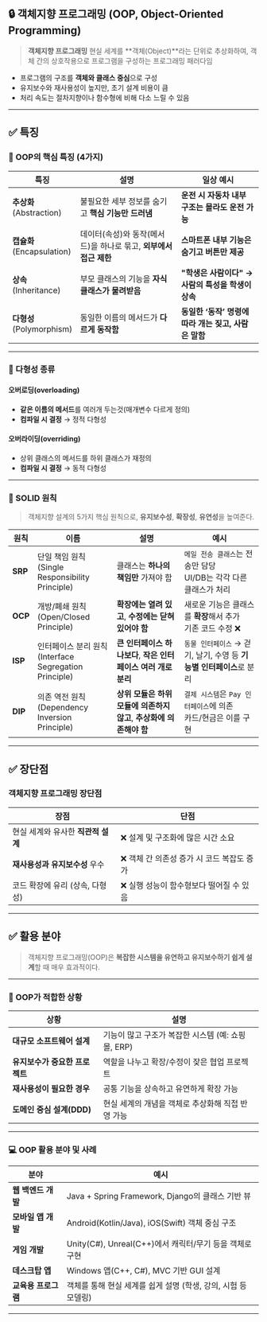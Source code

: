 ## 🔒 객체지향 프로그래밍 (OOP, Object-Oriented Programming)

> **객체지향 프로그래밍** 현실 세계를 **객체(Object)**라는 단위로 추상화하여,
> 객체 간의 상호작용으로 프로그램을 구성하는 프로그래밍 패러다임
>
- 프로그램의 구조를 **객체와 클래스 중심**으로 구성
- 유지보수와 재사용성이 높지만, 초기 설계 비용이 큼
- 처리 속도는 절차지향이나 함수형에 비해 다소 느릴 수 있음


---
## ✅ 특징

### 📌 OOP의 핵심 특징 (4가지)

| 특징 | 설명 | 일상 예시 |
|------|------|-----------|
| **추상화**<br>(Abstraction) | 불필요한 세부 정보를 숨기고 **핵심 기능만 드러냄** | **운전 시 자동차 내부 구조는 몰라도 운전 가능** |
| **캡슐화**<br>(Encapsulation) | 데이터(속성)와 동작(메서드)을 하나로 묶고, **외부에서 접근 제한** | **스마트폰 내부 기능은 숨기고 버튼만 제공** |
| **상속**<br>(Inheritance) | 부모 클래스의 기능을 **자식 클래스가 물려받음** | **"학생은 사람이다" → 사람의 특성을 학생이 상속** |
| **다형성**<br>(Polymorphism) | 동일한 이름의 메서드가 **다르게 동작함** | **동일한 ‘동작’ 명령에 따라 개는 짖고, 사람은 말함** |

---

### 🔁 다형성 종류

#### 오버로딩(overloading)
- **같은 이름의 메서드**를 여러개 두는것(매개변수 다르게 정의)
- **컴파일 시 결정** → 정적 다형성

#### 오버라이딩(overriding)
- 상위 클래스의 메서드를 하위 클래스가 재정의
- **컴파일 시 결정** → 동적 다형성
  
---


### 🧱 SOLID 원칙


> 객체지향 설계의 5가지 핵심 원칙으로, **유지보수성**, **확장성**, **유연성**을 높여준다.

| 원칙 | 이름 | 설명 | 예시 |
|------|------|------|------|
| **SRP** | 단일 책임 원칙 <br>(Single Responsibility Principle) | 클래스는 **하나의 책임만** 가져야 함 | `메일 전송 클래스`는 전송만 담당 <br>UI/DB는 각각 다른 클래스가 처리 |
| **OCP** | 개방/폐쇄 원칙 <br>(Open/Closed Principle) | **확장에는 열려 있고**, **수정에는 닫혀 있어야 함** | 새로운 기능은 클래스를 **확장**해서 추가 <br>기존 코드 수정 ❌ |
| **ISP** | 인터페이스 분리 원칙 <br>(Interface Segregation Principle) | **큰 인터페이스 하나보다**, **작은 인터페이스 여러 개로 분리** | `동물 인터페이스` → 걷기, 날기, 수영 등 **기능별 인터페이스**로 분리 |
| **DIP** | 의존 역전 원칙 <br>(Dependency Inversion Principle) | **상위 모듈은 하위 모듈에 의존하지 않고**, **추상화에 의존해야 함** | `결제 시스템`은 `Pay 인터페이스`에 의존 <br>카드/현금은 이를 구현 |


---
## ✅ 장단점 

### 객체지향 프로그래밍 장단점

| 장점 | 단점 |
|------|------|
| 현실 세계와 유사한 **직관적 설계** | ❌ 설계 및 구조화에 많은 시간 소요 |
| **재사용성과 유지보수성** 우수 | ❌ 객체 간 의존성 증가 시 코드 복잡도 증가 |
| 코드 확장에 유리 (상속, 다형성) | ❌ 실행 성능이 함수형보다 떨어질 수 있음 |


---

## ✅ 활용 분야

> 객체지향 프로그래밍(OOP)은 **복잡한 시스템을 유연하고 유지보수하기 쉽게 설계**할 때 매우 효과적이다.

---

### 📌 OOP가 적합한 상황

| 상황 | 설명 |
|------|------|
| **대규모 소프트웨어 설계** | 기능이 많고 구조가 복잡한 시스템 (예: 쇼핑몰, ERP) |
| **유지보수가 중요한 프로젝트** | 역할을 나누고 확장/수정이 잦은 협업 프로젝트 |
| **재사용성이 필요한 경우** | 공통 기능을 상속하고 유연하게 확장 가능 |
| **도메인 중심 설계(DDD)** | 현실 세계의 개념을 객체로 추상화해 직접 반영 가능 |

---

### 💻 OOP 활용 분야 및 사례

| 분야 | 예시 |
|------|------|
| **웹 백엔드 개발** | Java + Spring Framework, Django의 클래스 기반 뷰 |
| **모바일 앱 개발** | Android(Kotlin/Java), iOS(Swift) 객체 중심 구조 |
| **게임 개발** | Unity(C#), Unreal(C++)에서 캐릭터/무기 등을 객체로 구현 |
| **데스크탑 앱** | Windows 앱(C++, C#), MVC 기반 GUI 설계 |
| **교육용 프로그램** | 객체를 통해 현실 세계를 쉽게 설명 (학생, 강의, 시험 등 모델링) |

---
